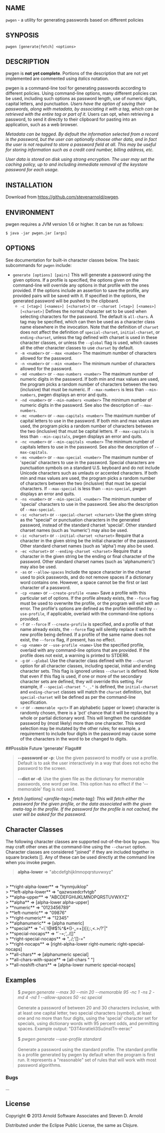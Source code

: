 ## NAME

`pwgen` - a utility for generating passwords based on different policies

## SYNPOSIS

`pwgen [generate|fetch] <options>`

## DESCRIPTION

pwgen is **not yet complete**.  Portions of the description that are not yet implemented are commented using _italics_ notation.

pwgen is a command-line tool for generating passwords according to different policies.  Using command-line options, many different policies can be used, including such options as password length, use of numeric digits, capital letters, and punctuation.  _Users have the option of saving their passwords, along with metadata, by associating it with a tag, which can be retrieved with the entire tag or part of it._  Users can opt, when retrieving a password, to send it directly to their clipboard for pasting into an application, such as a web browser.

_Metadata can be tagged.  By default the information selected from a record is the password, but the user can optionally choose other data, and in fact the user is not required to store a password field at all.  This may be useful for storing information such as a credit card number, billing address, etc._

_User data is stored on disk using strong encryption.  The user may set the caching policy, up to and including immediate removal of the keystore password for each usage._

## INSTALLATION

Download from https://github.com/stevenarnold/pwgen.

## ENVIRONMENT

pwgen requires a JVM version 1.6 or higher.  It can be run as follows:

`$ java -jar pwgen.jar [args]`

## OPTIONS

See documentation for built-in character classes below.  The basic subcommands for `pwgen` include:

  * `generate [options] [pairs]`
    This will generate a password using the given options.  If a profile is specified, the options given on the command-line will override any options in that profile with the ones provided.  If the options include an assertion to save the profile, any provided pairs will be saved with it.  If specified in the options, the generated password will be pushed to the clipboard.
    * `-c [<tag>] [<names>] [<charset>]` or `--charset [<tag>] [<names>] [<charset>]`
      Defines the normal character set to be used when selecting characters for the password.  The default is `all-chars`.  A tag  may be specified, which can then be used as a character class name elsewhere in the invocation.  Note that the definition of `charset` does not affect the definition of  `special-charset`, `initial-charset`, or `ending-charset`, unless the tag defined with charset is used in these character classes, or unless the `--global` flag is used, which causes all the other character classes to use `charset` by default.
    * `-m <number>` or `--max <number>`
      The maximum number of characters allowed for the password.
    * `-n <number>` or `--min <number>`
      The minimum number of characters allowed for the password.
    * `-md <number>` or `--max-numbers <number>`
      The maximum number of numeric digits in the password.  If both min and max values are used, the program picks a random number of characters between the two (inclusive) that must be numeric.  If `--max-numbers` is less than `--min-numbers`, pwgen displays an error and quits.
    * `-nd <number>` or `--min-numbers <number>`
      The minimum number of numeric digits in the password.  See also the description of `--max-numbers`.
    * `-mc <number>` or `--max-capitals <number>`
      The maximum number of capital letters to use in the password.    If both min and max values are used, the program picks a random number of characters between the two (inclusive) that must be capital letters.  If `--max-capitals` is less than `--min-capitals`, pwgen displays an error and quits.
    * `-nc <number>` or `--min-capitals <number>`
      The minimum number of capitals letters to use in the password.  See also the description of `--max-capitals`.
    * `-ms <number>` or `--max-special <number>`
      The maximum number of 'special' characters to use in the password.  Special characters are punctuation symbols on a standard U.S. keyboard and do not include Unicode characters such as umlauts or accented characters.  If both min and max values are used, the program picks a random number of characters between the two (inclusive) that must be special characters.  If `--max-special` is less than `--min-special`, pwgen displays an error and quits.
    * `-ns <number>` or `--min-special <number>`
      The minimum number of 'special' characters to use in the password.  See also the description of `--max-special`.
    * `-sc <charset>` or `--special-charset <charset>`
      Use the given string as the "special" or punctuation characters in the generated password, instead of the standard charset 'special'.  Other standard charset names (such as 'numeric') may also be used.
    * `-ic <charset>` or `--initial-charset <charset>`
      Require that a character in the given string be the initial character of the password.  Other standard charset names (such as 'alpha') may also be used.
    * `-ec <charset>` or `--ending-charset <charset>`
      Require that a character in the given string be the ending or final character of the password.  Other standard charset names (such as 'alphanumeric') may also be used.
    * `-as` or `--allow-spaces`
      Include the space character in the charset used to pick passwords, and do not remove spaces if a dictionary word contains one. However, a space cannot be the first or last character of a password. 
    * `-cp <name>` or `--create-profile <name>`
      Save a profile with this particular set of options.  If the profile already exists, the `--force` flag must be used to overwrite the profile, or the program will exit with an error.  The profile's options are defined as the profile identified by `--use-profile`, if applicable, overlaid with the command-line options provided.
    * `-f` or `--force`
      If `--create-profile` is specified, and a profile of that name already exists, the `--force` flag will silently replace it with the new profile being defined.  If a profile of the same name does not exist, the `--force` flag, if present, has no effect.
    * `-up <name>` or `--use-profile <name>`
      Use the specified profile, overlaid with any command-line options that are provided.  If the profile does not exist, a warning is printed to STDERR.
    * `-g` or `--global`
      Use the character class defined with the `--charset` option for all character classes, including special, initial and ending character sets.  This flag is ignored unless `--charset` is defined.  Note that even if this flag is used, if one or more of the secondary character sets are defined, they will override this setting.  For example, if `--special-charset "-_."` is defined, the `initial-charset` and `ending-charset` classes will match the `charset` definition, but `special-charset` will be defined as per the command-line specification.
    * `-r` or `--memorable <pct>`
      If an alphabetic (upper or lower) character is randomly chosen, there is a 'pct' chance that it will be replaced by a whole or partial dictionary word.  This will lengthen the candidate password by (most likely) more than one character.  This word selection may be mutated by the other rules; for example, a requirement to include four digits in the password may cause some of the characters in the word to be changed to digits.

##Possible Future 'generate' Flags##
>   **--password or -p**: Use the given password to modify or use a profile.  Default is to ask the user interactively in a way that does not echo the password to the screen.
<br /><br />
>   **--dict or -d**: Use the given file as the dictionary for memorable passwords, one word per line.  This option has no effect if the '--memorable' flag is not used.
    
- *fetch [options] &lt;profile-tag&gt;[:meta-tag]: This will fetch either the password for the given profile, or the data associated with the given meta-tag in the profile.  If the password for the profile is not cached, the user will be asked for the password.*

## Character Classes

The following character classes are supported out-of-the-box by `pwgen`.  You may craft other ones at the command-line using the `--charset` option.  Character classes are considered "joined" if they are included together in square brackets [].  Any of these can be used directly at the command line when you invoke pwgen.

>    **alpha-lower** => "abcdefghijklmnopqrstuvwxyz"
<br />
>    **right-alpha-lower** => "hynmjuiklop"
<br />
>    **left-alpha-lower** => "qazwsxedcrfvtgb"
<br />
>    **alpha-upper** => "ABCDEFGHIJKLMNOPQRSTUVWXYZ"
<br />
>    **alpha** => [alpha-lower alpha-upper]
<br />
>    **numeric** => "0123456789"
<br />
>    **left-numeric** => "09876"
<br />
>    **right-numeric** => "12345"
<br />
>    **alphanumeric** => [alpha numeric]
<br />
>    **special** => "~\`!@#$%^&*()-_=+]}[{;:,<.>/?'|"
<br />
>    **special-nocaps** => "`-=;',./[]"
<br />
>    **right-special-nocaps** => ",./;'[]-="
<br />
>    **right-nocaps** => [right-alpha-lower right-numeric right-special-nocaps]
<br />
>    **all-chars** => [alphanumeric special]
<br />
>    **all-chars-with-space** => [all-chars " "]
<br />
>    **all-noshift-chars** => [alpha-lower numeric special-nocaps]

## Examples

>   $ *pwgen generate --max 30 --min 20 --memorable 95 -nc 1 -ns 2 -md 4 -nd 1 --allow-spaces 50 -sc special*
<br /><br/>
>   Generate a password of between 20 and 30 characters inclusive, with at least one capital letter, two special characters (symbol), at least one and no more than four digits, using the 'special' character set for specials, using dictionary words with 95 percent odds, and permitting spaces.  Example output: "D3T4oratieli3Su(instTn-eerac"
<br /><br/>
>   $ *pwgen generate --use-profile standard*
<br /><br/>
>   Generate a password using the standard profile.  The standard profile is a profile generated by pwgen by default when the program is first run.  It represents a "reasonable" set of rules that will work with most password algorithms.

### Bugs

...

## License

Copyright © 2013 Arnold Software Associates and Steven D. Arnold

Distributed under the Eclipse Public License, the same as Clojure.
